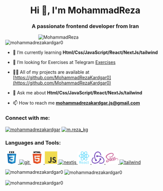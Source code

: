 <h1 align="center">Hi 👋, I'm MohammadReza</h1>
<h3 align="center">A passionate frontend developer from Iran</h3>
<img align="right" alt="MohammadReza" width="400" src="https://camo.githubusercontent.com/4d9f5ecceb711eec6e2018f38a5677dc657c9738d4a65ba3b928c41c0a45b439/68747470733a2f2f6d69726f2e6d656469756d2e636f6d2f6d61782f313336302f302a37513379765349765f7430696f4a2d5a2e676966">

<p align="left"> <img src="https://komarev.com/ghpvc/?username=mohammadrezakardgar0&label=Profile%20views&color=0e75b6&style=flat" alt="mohammadrezakardgar0" /> </p>

- 🌱 I’m currently learning **Html/Css/JavaScript/React/NextJs/tailwind**

- 🤝 I’m looking for Exercises at Telegram [Exercises](https://t.me/ExercisesME)

- 👨‍💻 All of my projects are available at [https://github.com/MohammadRezaKardgar0](https://github.com/MohammadRezaKardgar0)

- 💬 Ask me about **Html/Css/JavaScript/React/NextJs/tailwind**

- 📫 How to reach me **mohammadrezakardgar.js@gmail.com**

<h3 align="left">Connect with me:</h3>
<p align="left">
<a href="https://linkedin.com/in/mohammadrezakardgar" target="blank"><img align="center" src="https://raw.githubusercontent.com/rahuldkjain/github-profile-readme-generator/master/src/images/icons/Social/linked-in-alt.svg" alt="mohammadrezakardgar" height="30" width="40" /></a>
<a href="https://instagram.com/m.reza_kg" target="blank"><img align="center" src="https://raw.githubusercontent.com/rahuldkjain/github-profile-readme-generator/master/src/images/icons/Social/instagram.svg" alt="m.reza_kg" height="30" width="40" /></a>
</p>

<h3 align="left">Languages and Tools:</h3>
<p align="left"> <a href="https://www.w3schools.com/css/" target="_blank" rel="noreferrer"> <img src="https://raw.githubusercontent.com/devicons/devicon/master/icons/css3/css3-original-wordmark.svg" alt="css3" width="40" height="40"/> </a> <a href="https://git-scm.com/" target="_blank" rel="noreferrer"> <img src="https://www.vectorlogo.zone/logos/git-scm/git-scm-icon.svg" alt="git" width="40" height="40"/> </a> <a href="https://www.w3.org/html/" target="_blank" rel="noreferrer"> <img src="https://raw.githubusercontent.com/devicons/devicon/master/icons/html5/html5-original-wordmark.svg" alt="html5" width="40" height="40"/> </a> <a href="https://developer.mozilla.org/en-US/docs/Web/JavaScript" target="_blank" rel="noreferrer"> <img src="https://raw.githubusercontent.com/devicons/devicon/master/icons/javascript/javascript-original.svg" alt="javascript" width="40" height="40"/> </a> <a href="https://nextjs.org/" target="_blank" rel="noreferrer"> <img src="https://cdn.worldvectorlogo.com/logos/nextjs-2.svg" alt="nextjs" width="40" height="40"/> </a> <a href="https://reactjs.org/" target="_blank" rel="noreferrer"> <img src="https://raw.githubusercontent.com/devicons/devicon/master/icons/react/react-original-wordmark.svg" alt="react" width="40" height="40"/> </a> <a href="https://redux.js.org" target="_blank" rel="noreferrer"> <img src="https://raw.githubusercontent.com/devicons/devicon/master/icons/redux/redux-original.svg" alt="redux" width="40" height="40"/> </a> <a href="https://sass-lang.com" target="_blank" rel="noreferrer"> <img src="https://raw.githubusercontent.com/devicons/devicon/master/icons/sass/sass-original.svg" alt="sass" width="40" height="40"/> </a> <a href="https://tailwindcss.com/" target="_blank" rel="noreferrer"> <img src="https://www.vectorlogo.zone/logos/tailwindcss/tailwindcss-icon.svg" alt="tailwind" width="40" height="40"/> </a> </p>

<p><img align="left" src="https://github-readme-stats.vercel.app/api/top-langs?username=mohammadrezakardgar0&show_icons=true&locale=en&layout=compact" alt="mohammadrezakardgar0" /></p>

<p>&nbsp;<img align="center" src="https://github-readme-stats.vercel.app/api?username=mohammadrezakardgar0&show_icons=true&locale=en" alt="mohammadrezakardgar0" /></p>

<p><img align="center" src="https://github-readme-streak-stats.herokuapp.com/?user=mohammadrezakardgar0&" alt="mohammadrezakardgar0" /></p>
